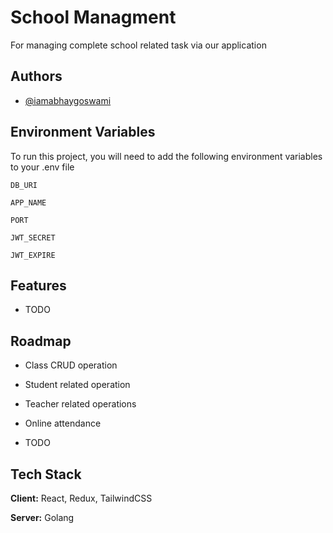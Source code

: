 
# School Managment

For managing complete school related task via our application





## Authors

- [@iamabhaygoswami](https://www.twitter.com/iamabhaygoswami)


## Environment Variables

To run this project, you will need to add the following environment variables to your .env file

`DB_URI`

`APP_NAME`

`PORT`

`JWT_SECRET`

`JWT_EXPIRE`



## Features

- TODO


## Roadmap

- Class CRUD operation 

- Student related operation

- Teacher related operations

- Online attendance

- TODO

## Tech Stack

**Client:** React, Redux, TailwindCSS

**Server:** Golang

